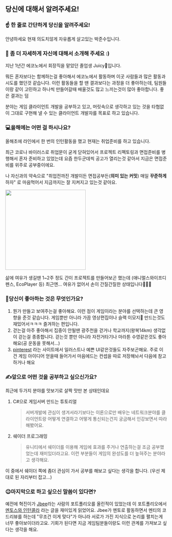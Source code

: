 ## 당신에 대해서 알려주세요!

### ☝️ 한 줄로 간단하게 당신을 알려주세요!

안녕하세요 현재 의도치않게 자유롭게 살고있는 박준수입니다.



### 🙌 좀 더 자세하게 자신에 대해서 소개해 주세요 :)

지난 1년간 에코노에서 회장직을 맡았던 졸업생 Juicy🐶입니다.

뭐든 혼자보다는 함께하는걸 좋아해서 에코노에서 활동하며 이곳 사람들과 많은 활동과 시도를 했던것 같습니다. 이런 활동들을 할 땐 결과보다는 과정을 더 좋아하는데, 팀원들이랑 같이 고민하고 하나씩 만들어갈때 배울것도 많고 느끼는것이 많아 좋아합니다. 좋은 결과는 덤

분야는 게임 클라이언트 개발을 공부하고 있고, 머릿속으로 생각하고 있는 것을 타협없이 그대로 구현해 낼 수 있는 클라이언트 개발자를 목표로 하고 있습니다.



### 💻**올해에는 어떤 걸 하시나요?** 

올해초에 라인에서 한 번의 인턴활동을 했고 현재는 취업준비를 하고 있습니다.

최근 코로나 바이러스로 취업문이 굳게 닫혀있어서 프로젝트 리펙토링과 면접준비를 병행해서 혼자 준비하고 있었는데 요즘 한두군데씩 공고가 열리는것 같아서 지금은 면접준비를 위주로 공부중이에요. 

나 자신과의 약속으로 "취업전까진 개발이든 면접공부든(**의미 있는 커밋**) 매일 **꾸준하게** 하자" 로 마음먹어서 지금까지는 잘 지켜지고 있는것 같아요. 

<img src="https://user-images.githubusercontent.com/31693348/82782079-709f6a00-9e96-11ea-9ba4-a47a13d68e20.png" width="250" height="250"> 

삶에 여유가 생길땐 1~2주 정도 간이 프로젝트를 만들어보곤 했는데 (애니멀스와이프디펜스, EcoPlayer 등) 최근엔... 여유가 없어서 손이 간질간질한 상태입니다👋👋👋 



### 💓당신이 좋아하는 것은 무엇인가요?

1. 뭔가 만들고 보여주는걸 좋아해요. 이런 점이 게임이라는 분야를 선택하는데 큰 영향을 준것 같습니다. 게임뿐만 아니라 가끔 영상편집이나 슬랙 이모지👴 만드는것도 재밌어서ㅋㅋㅋ 즐겨하는 편입니다.
2. 걷는걸 아주 좋아해서 집중이 안될땐 광주천을 걷거나 학교까지(왕복14km) 생각없이 걷는걸 종종합니다. 걷는것 뿐만 아니라 자전거타기나 마라톤 수영같은것도 좋아해요(공 운동을 못해서...)
3. [pinterest](https://www.pinterest.co.kr/) 라는 사이트에서 일러스트나 예쁜 UI같은것들도 자주보곤해요. 주로 이건 게임 아이디어 얻을때 들어가서 마음에드는 컨셉을 따로 저장해놔서 다음에 참고하거나 해요



### ✍앞으로 어떤 것을 공부하고 싶으신가요?

최근에 두가지 분야를 맛보기로 살짝 맛만 본 상태인데요

1. C#으로 게임서버 만드는 튜토리얼

   > 서버개발에 관심이 생겨서라기보다는 이론으로만 배우는 네트워크분야를 클라이언트랑 어떻게 연결하고 어떻게 통신되는건지 궁금해서 인강보면서 따라해봤어요. 

2. 쉐이더 프로그래밍

   > 유니티에서 쉐이더를 이용해 게임에 효과를 주거나 연출하는걸 조금 공부했었는데 재미있더라고요. 이런 부분들이 게임의 완성도를 더 높혀주는 분야라고 생각해요. 

이 중에서 쉐이더 쪽에 좀더 관심이 가서 공부를 해보고 싶다는 생각을 합니다. (우선 제대로 된 자리부터 잡고...)



### 😉마지막으로 하고 싶으신 말씀이 있다면?

예전에 혁진이가 [Jbee](https://jbee.io/about/)라는 사람의 포트폴리오를 올린적이 있었는데 이 포트폴리오에서 [멘토스와 인턴콜라](https://speakerdeck.com/jaeyeophan/mentoseuwa-inteonkolra) 라는 글을 재미있게 읽었어요. Jbee가 멘토로 활동하면서 멘티의 코드리뷰를 하는데 "무조건 이게 맞다"가 아니라 서로가 가진 지식으로 논리를 펼치는게 너무 좋아보이더라고요. 기회가 된다면 지금 게임팀분들이랑도 이런 관계를 가져보고 싶다는 생각을 해요.
